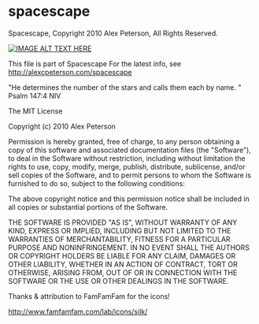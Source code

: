 # spacescape
Spacescape, Copyright 2010 Alex Peterson, All Rights Reserved.

[![IMAGE ALT TEXT HERE](https://img.youtube.com/vi/py2OeGYhZVw/0.jpg)](https://www.youtube.com/watch?v=py2OeGYhZVw)


This file is part of Spacescape
For the latest info, see http://alexcpeterson.com/spacescape

"He determines the number of the stars and calls them each by name. "
Psalm 147:4 NIV

The MIT License

Copyright (c) 2010 Alex Peterson

Permission is hereby granted, free of charge, to any person obtaining a copy
of this software and associated documentation files (the "Software"), to deal
in the Software without restriction, including without limitation the rights
to use, copy, modify, merge, publish, distribute, sublicense, and/or sell
copies of the Software, and to permit persons to whom the Software is
furnished to do so, subject to the following conditions:

The above copyright notice and this permission notice shall be included in
all copies or substantial portions of the Software.

THE SOFTWARE IS PROVIDED "AS IS", WITHOUT WARRANTY OF ANY KIND, EXPRESS OR
IMPLIED, INCLUDING BUT NOT LIMITED TO THE WARRANTIES OF MERCHANTABILITY,
FITNESS FOR A PARTICULAR PURPOSE AND NONINFRINGEMENT. IN NO EVENT SHALL THE
AUTHORS OR COPYRIGHT HOLDERS BE LIABLE FOR ANY CLAIM, DAMAGES OR OTHER
LIABILITY, WHETHER IN AN ACTION OF CONTRACT, TORT OR OTHERWISE, ARISING FROM,
OUT OF OR IN CONNECTION WITH THE SOFTWARE OR THE USE OR OTHER DEALINGS IN
THE SOFTWARE.

Thanks & attribution to FamFamFam for the icons!

http://www.famfamfam.com/lab/icons/silk/
